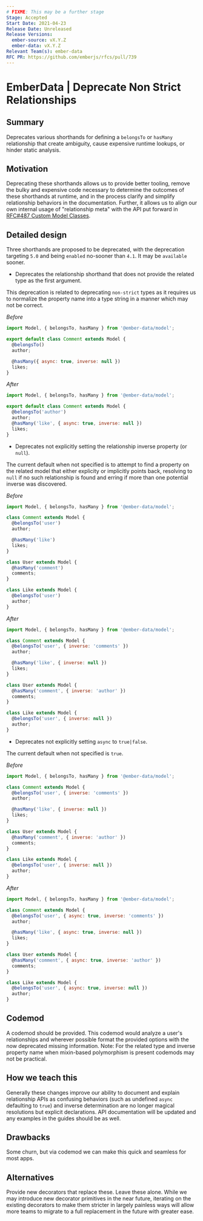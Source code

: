 ```yaml
---
# FIXME: This may be a further stage
Stage: Accepted
Start Date: 2021-04-23
Release Date: Unreleased
Release Versions:
  ember-source: vX.Y.Z
  ember-data: vX.Y.Z
Relevant Team(s): ember-data
RFC PR: https://github.com/emberjs/rfcs/pull/739
---
```


# EmberData | Deprecate Non Strict Relationships

## Summary

Deprecates various shorthands for defining a `belongsTo` or `hasMany`
relationship that create ambiguity, cause expensive runtime lookups,
or hinder static analysis.

## Motivation

Deprecating these shorthands allows us to provide better tooling, remove the bulky
and expensive code necessary to determine the outcomes of these shorthands at
runtime, and in the process clarify and simplify relationship behaviors in the
documentation. Further, it allows us to align our own internal usage of
"relationship meta" with the API put forward in [RFC#487 Custom Model Classes](https://github.com/emberjs/rfcs/blob/master/text/0487-custom-model-classes.md#exposing-schema-information).

## Detailed design

Three shorthands are proposed to be deprecated, with the deprecation targeting `5.0`
and being `enabled` no-sooner than `4.1`. It may be `available` sooner.

- Deprecates the relationship shorthand that does not provide the related type as the first argument.

This deprecation is related to deprecating `non-strict` types as it requires us to
normalize the property name into a type string in a manner which may not be correct.

*Before*

```./before.js
import Model, { belongsTo, hasMany } from '@ember-data/model';

export default class Comment extends Model {
  @belongsTo()
  author;

  @hasMany({ async: true, inverse: null })
  likes;
}
```

*After*

```./after.js
import Model, { belongsTo, hasMany } from '@ember-data/model';

export default class Comment extends Model {
  @belongsTo('author')
  author;
  @hasMany('like', { async: true, inverse: null })
  likes;
}
```

- Deprecates not explicitly setting the relationship inverse property (or `null`).

The current default when not specified is to attempt to find a property on the
related model that either explicity or implicitly points back, resolving to `null`
if no such relationship is found and erring if more than one potential inverse was
discovered.

*Before*

```./before.js
import Model, { belongsTo, hasMany } from '@ember-data/model';

class Comment extends Model {
  @belongsTo('user')
  author;

  @hasMany('like')
  likes;
}

class User extends Model {
  @hasMany('comment')
  comments;
}

class Like extends Model {
  @belongsTo('user')
  author;
}
```

*After*

```./after.js
import Model, { belongsTo, hasMany } from '@ember-data/model';

class Comment extends Model {
  @belongsTo('user', { inverse: 'comments' })
  author;

  @hasMany('like', { inverse: null })
  likes;
}

class User extends Model {
  @hasMany('comment', { inverse: 'author' })
  comments;
}

class Like extends Model {
  @belongsTo('user', { inverse: null })
  author;
}
```

- Deprecates not explicitly setting `async` to `true|false`.

The current default when not specified is `true`.

*Before*

```./before.js
import Model, { belongsTo, hasMany } from '@ember-data/model';

class Comment extends Model {
  @belongsTo('user', { inverse: 'comments' })
  author;

  @hasMany('like', { inverse: null })
  likes;
}

class User extends Model {
  @hasMany('comment', { inverse: 'author' })
  comments;
}

class Like extends Model {
  @belongsTo('user', { inverse: null })
  author;
}
```

*After*

```./after.js
import Model, { belongsTo, hasMany } from '@ember-data/model';

class Comment extends Model {
  @belongsTo('user', { async: true, inverse: 'comments' })
  author;

  @hasMany('like', { async: true, inverse: null })
  likes;
}

class User extends Model {
  @hasMany('comment', { async: true, inverse: 'author' })
  comments;
}

class Like extends Model {
  @belongsTo('user', { async: true, inverse: null })
  author;
}
```

## Codemod

A codemod should be provided. This codemod would analyze a user's relationships
and wherever possible format the provided options with the now deprecated missing
information. Note: For the related type and inverse property name when
mixin-based polymorphism is present codemods may not be practical.

## How we teach this

Generally these changes improve our ability to document and explain relationship
APIs as confusing behaviors (such as undefined `async` defaulting to `true`) and
inverse determination are no longer magical resolutions but explicit declarations.
API documentation will be updated and any examples in the guides should be as well.

## Drawbacks

Some churn, but via codemod we can make this quick and seamless for most apps.

## Alternatives

Provide new decorators that replace these. Leave these alone. While we may introduce
new decorator primitives in the near future, iterating on the existing decorators to
make them stricter in largely painless ways will allow more teams to migrate to a full
replacement in the future with greater ease.
